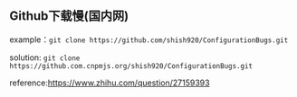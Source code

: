 ## Github下载慢(国内网)
example：`git clone https://github.com/shish920/ConfigurationBugs.git`

solution: `git clone https://github.com.cnpmjs.org/shish920/ConfigurationBugs.git`

reference:https://www.zhihu.com/question/27159393
